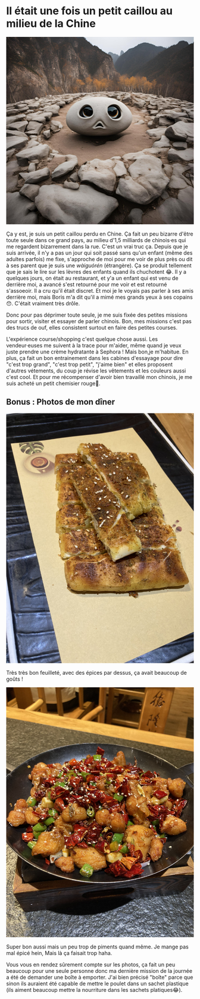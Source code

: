 # Il était une fois un petit caillou au milieu de la Chine

<img class="petit-caillou" src="./assets/caillou.png" height="50%">

Ça y est, je suis un petit caillou perdu en Chine. Ça fait un peu bizarre d'être toute seule dans ce grand pays, au milieu d'1,5 milliards de chinois·es qui me regardent bizarrement dans la rue. C'est un vrai truc ça. Depuis que je suis arrivée, il n'y a pas un jour qui soit passé sans qu'un enfant (même des adultes parfois) me fixe, s'approche de moi pour me voir de plus près ou dit à ses parent que je suis une *wàiguórén* (étrangère). Ça se produit tellement que je sais le lire sur les lèvres des enfants quand ils chuchotent 😂. 
Il y a quelques jours, on était au restaurant, et y'a un enfant qui est venu de derrière moi, a avancé s'est retourné pour me voir et est retourné s'assoeoir. Il a cru qu'il était discret. Et moi je le voyais pas parler à ses amis derrière moi, mais Boris m'a dit qu'il a mimé mes grands yeux à ses copains😯. C'était vraiment très drôle. 

Donc pour pas déprimer toute seule, je me suis fixée des petites missions pour sortir, visiter et essayer de parler chinois. Bon, mes missions c'est pas des trucs de ouf, elles consistent surtout en faire des petites courses. 

L'expérience course/shopping c'est quelque chose aussi. Les vendeur·euses me suivent à la trace pour m'aider, même quand je veux juste prendre une crème hydratante à Sephora ! Mais bon,je m'habitue. En plus, ça fait un bon entrainement dans les cabines d'essayage pour dire "c'est trop grand", "c'est trop petit", "j'aime bien" et elles proposent d'autres vétements, du coup je révise les vêtements et les couleurs aussi c'est cool.
Et pour me récompenser d'avoir bien travaillé mon chinois, je me suis acheté un petit chemisier rouge🙂.

## Bonus : Photos de mon dîner

<img class="feuilleté-scallions" src="./assets/IMG_4081.jpeg" height="50%">

Très très bon feuilleté, avec des épices par dessus, ça avait beaucoup de goûts !

<img class="poulet-au-piment" src="./assets/IMG_4080.jpeg" height="50%">

Super bon aussi mais un peu trop de piments quand même. Je mange pas mal épicé hein, Mais là ça faisait trop haha. 

Vous vous en rendez sûrement compte sur les photos, ça fait un peu beaucoup pour une seule personne donc ma dernière mission de la journée a été de demander une boîte à emporter. J'ai bien précisé "boîte" parce que sinon ils auraient été capable de mettre le poulet dans un sachet plastique (ils aiment beaucoup mettre la nourriture dans les sachets platiques😂).

